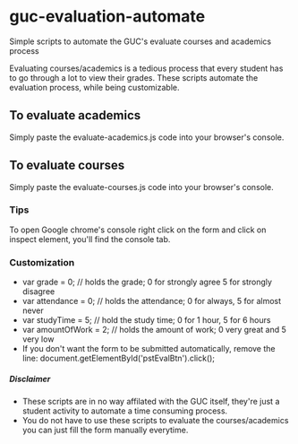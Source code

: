 # guc-evaluation-automate
Simple scripts to automate the GUC's evaluate courses and academics process

Evaluating courses/academics is a tedious process that every student has to go through a lot to view their grades.
These scripts automate the evaluation process, while being customizable.

## To evaluate academics
Simply paste the evaluate-academics.js code into your browser's console.

## To evaluate courses
Simply paste the evaluate-courses.js code into your browser's console.

### Tips
To open Google chrome's console right click on the form and click on inspect element, you'll find the console tab.

### Customization
- var grade = 0; // holds the grade; 0 for strongly agree 5 for strongly disagree
- var attendance = 0; // holds the attendance; 0 for always, 5 for almost never
- var studyTime = 5; // hold the study time; 0 for 1 hour, 5 for 6 hours
- var amountOfWork = 2; // holds the amount of work; 0 very great and 5 very low
- If you don't want the form to be submitted automatically, remove the line:
document.getElementById('pstEvalBtn').click();

##### Disclaimer
- These scripts are in no way affilated with the GUC itself, they're just a student activity to automate a time consuming process.
- You do not have to use these scripts to evaluate the courses/academics you can just fill the form manually everytime.
